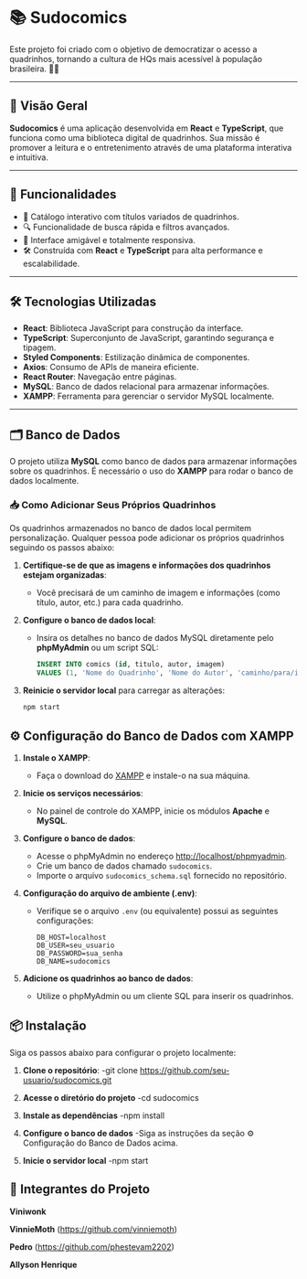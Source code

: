 # 📚 Sudocomics

Este projeto foi criado com o objetivo de democratizar o acesso a quadrinhos, tornando a cultura de HQs mais acessível à população brasileira. 🎨✨

---

## 🚀 Visão Geral

**Sudocomics** é uma aplicação desenvolvida em **React** e **TypeScript**, que funciona como uma biblioteca digital de quadrinhos. Sua missão é promover a leitura e o entretenimento através de uma plataforma interativa e intuitiva.

---

## 🌟 Funcionalidades

- 📖 Catálogo interativo com títulos variados de quadrinhos.
- 🔍 Funcionalidade de busca rápida e filtros avançados.
- 🧩 Interface amigável e totalmente responsiva.
- 🛠️ Construída com **React** e **TypeScript** para alta performance e escalabilidade.

---

## 🛠️ Tecnologias Utilizadas

- **React**: Biblioteca JavaScript para construção da interface.
- **TypeScript**: Superconjunto de JavaScript, garantindo segurança e tipagem.
- **Styled Components**: Estilização dinâmica de componentes.
- **Axios**: Consumo de APIs de maneira eficiente.
- **React Router**: Navegação entre páginas.
- **MySQL**: Banco de dados relacional para armazenar informações.
- **XAMPP**: Ferramenta para gerenciar o servidor MySQL localmente.

---

## 🗂️ Banco de Dados

O projeto utiliza **MySQL** como banco de dados para armazenar informações sobre os quadrinhos. É necessário o uso do **XAMPP** para rodar o banco de dados localmente.

### 📥 Como Adicionar Seus Próprios Quadrinhos

Os quadrinhos armazenados no banco de dados local permitem personalização. Qualquer pessoa pode adicionar os próprios quadrinhos seguindo os passos abaixo:

1. **Certifique-se de que as imagens e informações dos quadrinhos estejam organizadas**:
   - Você precisará de um caminho de imagem e informações (como título, autor, etc.) para cada quadrinho.

2. **Configure o banco de dados local**:
   - Insira os detalhes no banco de dados MySQL diretamente pelo **phpMyAdmin** ou um script SQL:
     ```sql
     INSERT INTO comics (id, titulo, autor, imagem)
     VALUES (1, 'Nome do Quadrinho', 'Nome do Autor', 'caminho/para/imagem.jpg');
     ```

3. **Reinicie o servidor local** para carregar as alterações:
   ```bash
   npm start


## ⚙️ Configuração do Banco de Dados com XAMPP

1. **Instale o XAMPP**:
   - Faça o download do [XAMPP](https://www.apachefriends.org/index.html) e instale-o na sua máquina.

2. **Inicie os serviços necessários**:
   - No painel de controle do XAMPP, inicie os módulos **Apache** e **MySQL**.

3. **Configure o banco de dados**:
   - Acesse o phpMyAdmin no endereço [http://localhost/phpmyadmin](http://localhost/phpmyadmin).
   - Crie um banco de dados chamado `sudocomics`.
   - Importe o arquivo `sudocomics_schema.sql` fornecido no repositório.

4. **Configuração do arquivo de ambiente (.env)**:
   - Verifique se o arquivo `.env` (ou equivalente) possui as seguintes configurações:
     ```env
     DB_HOST=localhost
     DB_USER=seu_usuario
     DB_PASSWORD=sua_senha
     DB_NAME=sudocomics
     ```

5. **Adicione os quadrinhos ao banco de dados**:
   - Utilize o phpMyAdmin ou um cliente SQL para inserir os quadrinhos.

## 📦 Instalação

Siga os passos abaixo para configurar o projeto localmente:

1. **Clone o repositório**:
  -git clone https://github.com/seu-usuario/sudocomics.git

2. **Acesse o diretório do projeto**
  -cd sudocomics

3. **Instale as dependências**
  -npm install

4. **Configure o banco de dados**
  -Siga as instruções da seção ⚙️ Configuração do Banco de Dados acima.
  
5. **Inicie o servidor local**
  -npm start

## 👥 Integrantes do Projeto
  **Viniwonk**
  
  **VinnieMoth** (https://github.com/vinniemoth)
  
  **Pedro** (https://github.com/phestevam2202)
    
  **Allyson Henrique**
